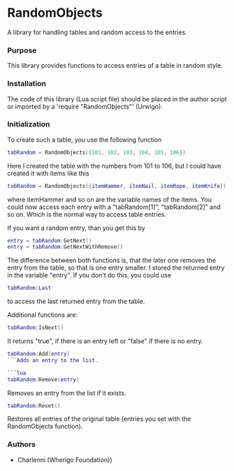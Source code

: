 # RandomObjects
A library for handling tables and random access to the entries.

### Purpose
This library provides functions to access entries of a table in random style.

### Installation
The code of this library (Lua script file) should be placed in the author 
script or imported by a 'require "RandomObjects"' (Urwigo).

### Initialization
To create such a table, you use the following function
```lua
tabRandom = RandomObjects({101, 102, 103, 104, 105, 106})
```
Here I created the table with the numbers from 101 to 106, but I could have 
created it with items like this
```lua
tabRandom = RandomObjects({itemHammer, itemNail, itemRope, itemKnife})
```
where itemHammer and so on are the variable names of the items. You could now 
access each entry with a "tabRandom[1]", "tabRandom[2]" and so on. Which is 
the normal way to access table entries.

If you want a random entry, than you get this by
```lua
entry = tabRandom:GetNext()
entry = tabRandom:GetNextWithRemove()
```
The difference between both functions is, that the later one removes the 
entry from the table, so that is one entry smaller. I stored the returned 
entry in the variable "entry". If you don't do this, you could use
```lua
tabRandom:Last
```
to access the last returned entry from the table.

Additional functions are:
```lua
tabRandom:IsNext()
```
It returns "true", if there is an entry left or "false" if there is no entry.

```lua
tabRandom:Add(entry)
```Adds an entry to the list.

```lua
tabRandom:Remove(entry)
```
Removes an entry from the list if it exists.

```lua
tabRandom:Reset()
```
Restores all entries of the original table (entries you set with the RandomObjects function).

### Authors
- Charlenni (Wherigo Foundation))
